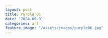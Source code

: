 ```yaml
---
layout: post
title: Purple 06
date: '2024-09-01'
categories: art
feature_image: "/assets/images/purple06.jpg"
---
```

